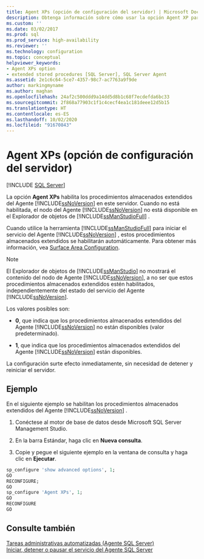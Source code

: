 ```yaml
---
title: Agent XPs (opción de configuración del servidor) | Microsoft Docs
description: Obtenga información sobre cómo usar la opción Agent XP para habilitar procedimientos almacenados extendidos del Agente SQL Server. Vea un ejemplo en el que se usa esta opción.
ms.custom: ''
ms.date: 03/02/2017
ms.prod: sql
ms.prod_service: high-availability
ms.reviewer: ''
ms.technology: configuration
ms.topic: conceptual
helpviewer_keywords:
- Agent XPs option
- extended stored procedures [SQL Server], SQL Server Agent
ms.assetid: 2e1c6c64-5ce7-4357-98c7-ac7763a9f9de
author: markingmyname
ms.author: maghan
ms.openlocfilehash: 24af2c500ddd9a14dd5d8b1c68f7ecdefda6bc33
ms.sourcegitcommit: 2f868a77903c1f1c4cecf4ea1c181deee12d5b15
ms.translationtype: HT
ms.contentlocale: es-ES
ms.lasthandoff: 10/02/2020
ms.locfileid: "91670843"
---
```

# <a name="agent-xps-server-configuration-option"></a>Agent XPs (opción de configuración del servidor)
 [!INCLUDE [SQL Server](../../includes/applies-to-version/sqlserver.md)]

  La opción **Agent XPs** habilita los procedimientos almacenados extendidos del Agente [!INCLUDE[ssNoVersion](../../includes/ssnoversion-md.md)] en este servidor. Cuando no está habilitada, el nodo del Agente [!INCLUDE[ssNoVersion](../../includes/ssnoversion-md.md)] no está disponible en el Explorador de objetos de [!INCLUDE[ssManStudioFull](../../includes/ssmanstudiofull-md.md)] .  
  
 Cuando utilice la herramienta [!INCLUDE[ssManStudioFull](../../includes/ssmanstudiofull-md.md)] para iniciar el servicio del Agente [!INCLUDE[ssNoVersion](../../includes/ssnoversion-md.md)] , estos procedimientos almacenados extendidos se habilitarán automáticamente. Para obtener más información, vea [Surface Area Configuration](../../relational-databases/security/surface-area-configuration.md).  
  
> [!NOTE]  
>  El Explorador de objetos de [!INCLUDE[ssManStudio](../../includes/ssmanstudio-md.md)] no mostrará el contenido del nodo de Agente [!INCLUDE[ssNoVersion](../../includes/ssnoversion-md.md)], a no ser que estos procedimientos almacenados extendidos estén habilitados, independientemente del estado del servicio del Agente [!INCLUDE[ssNoVersion](../../includes/ssnoversion-md.md)].  
  
 Los valores posibles son:  
  
-   **0**, que indica que los procedimientos almacenados extendidos del Agente [!INCLUDE[ssNoVersion](../../includes/ssnoversion-md.md)] no están disponibles (valor predeterminado).  
  
-   **1**, que indica que los procedimientos almacenados extendidos del Agente [!INCLUDE[ssNoVersion](../../includes/ssnoversion-md.md)] están disponibles.  
  
 La configuración surte efecto inmediatamente, sin necesidad de detener y reiniciar el servidor.  
  
## <a name="example"></a>Ejemplo
 En el siguiente ejemplo se habilitan los procedimientos almacenados extendidos del Agente [!INCLUDE[ssNoVersion](../../includes/ssnoversion-md.md)] .  

1. Conéctese al motor de base de datos desde Microsoft SQL Server Management Studio.

2.  En la barra Estándar, haga clic en **Nueva consulta**.

3.  Copie y pegue el siguiente ejemplo en la ventana de consulta y haga clic en **Ejecutar**. 
  
```sql 
sp_configure 'show advanced options', 1;  
GO  
RECONFIGURE;  
GO  
sp_configure 'Agent XPs', 1;  
GO  
RECONFIGURE  
GO  
```  
  
## <a name="see-also"></a>Consulte también  
 [Tareas administrativas automatizadas &#40;Agente SQL Server&#41;](../../ssms/agent/automated-administration-tasks-sql-server-agent.md)   
 [Iniciar, detener o pausar el servicio del Agente SQL Server](https://msdn.microsoft.com/library/c95a9759-dd30-4ab6-9ab0-087bb3bfb97c)  
  
